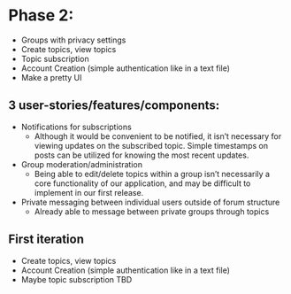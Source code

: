 # Phase 2:
* Groups with privacy settings
* Create topics, view topics
* Topic subscription
* Account Creation (simple authentication like in a text file)
* Make a pretty UI

## 3 user-stories/features/components:
* Notifications for subscriptions
  * Although it would be convenient to be notified, it isn’t necessary for viewing updates on the subscribed topic. Simple timestamps on posts can be utilized for knowing the most recent updates.
* Group moderation/administration
  * Being able to edit/delete topics within a group isn’t necessarily a core functionality of our application, and may be difficult to implement in our first release.
* Private messaging between individual users outside of forum structure
  * Already able to message between private groups through topics
 
## First iteration
* Create topics, view topics
* Account Creation (simple authentication like in a text file)
* Maybe topic subscription TBD
